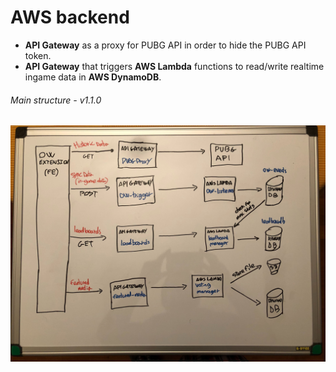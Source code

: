# AWS backend
  - **API Gateway** as a proxy for PUBG API in order to hide the PUBG API token.
  - **API Gateway** that triggers **AWS Lambda** functions to read/write realtime ingame data in **AWS DynamoDB**. 

###### Main structure - v1.1.0

![img](./img/aws-backend.jpg)